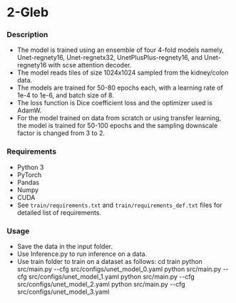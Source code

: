 # 2-Gleb

### Description
- The model is trained using an ensemble of four 4-fold models namely, Unet-regnety16, Unet-regnetx32, UnetPlusPlus-regnety16, and Unet-regnety16 with scse attention decoder.
-  The model reads tiles of size 1024x1024 sampled from the kidney/colon data. 
-  The models are trained for 50-80 epochs each, with a learning rate of 1e-4 to 1e-6, and batch size of 8. 
-  The loss function is Dice coefficient loss and the optimizer used is AdamW.
-  For the model trained on data from scratch or using transfer learning, the model is trained for 50-100 epochs and the sampling downscale factor is changed from 3 to 2. 

### Requirements
- Python 3
- PyTorch
- Pandas
- Numpy
- CUDA
- See `train/requirements.txt` and `train/requirements_def.txt` files for detailed list of requirements.

### Usage
- Save the data in the input folder.
- Use Inference.py to run inference on a data.
- Use train folder to train on a dataset as follows: 
    cd train
    python src/main.py --cfg src/configs/unet_model_0.yaml
    python src/main.py --cfg src/configs/unet_model_1.yaml
    python src/main.py --cfg src/configs/unet_model_2.yaml
    python src/main.py --cfg src/configs/unet_model_3.yaml